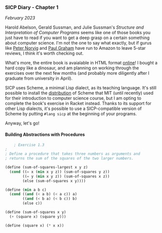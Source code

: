 ### SICP Diary - Chapter 1

_February 2023_

Harold Abelson, Gerald Sussman, and Julie Sussman's _Structure and Interpretation of Computer Programs_ seems like one of those books you just have to read if you want to get a deep grasp on a certain something about computer science. I'm not the one to say what exactly, but if gurus like [Peter Norvig](https://www.amazon.com/review/R403HR4VL71K8) and [Paul Graham](https://www.amazon.com/review/R3G05B1TQ5XGZP) have run to Amazon to leave 5-star reviews, I think it's worth checking out.

What's more, the entire book is avaialable in HTML format [online](https://mitp-content-server.mit.edu/books/content/sectbyfn/books_pres_0/6515/sicp.zip/index.html)! I bought a hard copy like a dinosaur, and am planning on working through the exercises over the next few months (and probably more diligently after I graduate from university in April).

SICP uses Scheme, a minimal Lisp dialect, as its teaching language. It's still possible to install the [distribution](https://www.gnu.org/software/mit-scheme/) of Scheme that MIT (until recently) used for their introduction to computer science course, but I am opting to complete the book's exercise in Racket instead. Thanks to its support for other Lisp dialects, it's possible to use a SICP-compatible version of Scheme by putting `#lang sicp` at the beginning of your programs.

Anyway, let's go!

#### Building Abstractions with Procedures

```lisp
    ; Exercise 1.3
;
; Define a procedure that takes three numbers as arguments and
; returns the sum of the squares of the two larger numbers.

(define (sum-of-squares-largest x y z)
  (cond ((= x (min x y z)) (sum-of-squares y z))
        ((= y (min x y z)) (sum-of-squares x z))
        (else (sum-of-squares x y))))

(define (min a b c)
  (cond ((and (< a b) (< a c)) a)
        ((and (< b a) (< b c)) b)
        (else c))

(define (sum-of-squares x y)
  (+ (square x) (square y)))

(define (square x) (* x x))
```
